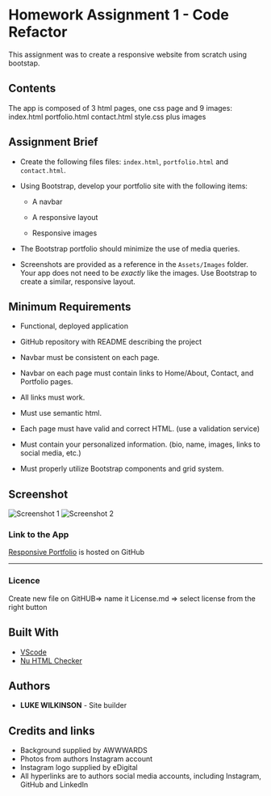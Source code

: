 # Homework Assignment 1 - Code Refactor 
This assignment was to create a responsive website from scratch using bootstap.

## Contents
<p>
The app is composed of 3 html pages, one css page and 9 images: 
index.html portfolio.html contact.html style.css plus images
</p>

## Assignment Brief
<p>

* Create the following files files: `index.html`, `portfolio.html` and `contact.html`.

* Using Bootstrap, develop your portfolio site with the following items:

   * A navbar

   * A responsive layout

   * Responsive images

* The Bootstrap portfolio should minimize the use of media queries.

* Screenshots are provided as a reference in the `Assets/Images` folder. Your app does not need to be _exactly_ like the images. Use Bootstrap to create a similar, responsive layout.
</p>

## Minimum Requirements
<p>
    
* Functional, deployed application

* GitHub repository with README describing the project

* Navbar must be consistent on each page.

* Navbar on each page must contain links to Home/About, Contact, and Portfolio pages.

* All links must work.

* Must use semantic html.

* Each page must have valid and correct HTML. (use a validation service)

* Must contain your personalized information. (bio, name, images, links to social media, etc.)

* Must properly utilize Bootstrap components and grid system.
</p>

## Screenshot
![Screenshot 1](https://github.com/DukeWilki/homework02/blob/master/assets/img/about-page.JPG)
![Screenshot 2](https://github.com/DukeWilki/homework02/blob/master/assets/img/m.about-page.JPG)


### Link to the App
<a href="https://dukewilki.github.io/homework02/index.html">Responsive Portfolio</a> is hosted on GitHub<hr>

### Licence
Create new file on GitHUB=> name it License.md => select license from the right button

## Built With
* [VScode](https://code.visualstudio.com/)
* [Nu HTML Checker](https://validator.w3.org/)

## Authors
* **LUKE WILKINSON** - Site builder

## Credits and links
* Background supplied by AWWWARDS
* Photos from authors Instagram account
* Instagram logo supplied by eDigital
* All hyperlinks are to authors social media accounts, including Instagram, GitHub and LinkedIn
